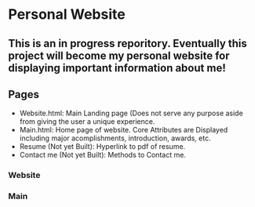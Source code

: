 # Personal Website

This is an in progress reporitory. Eventually this project will become my personal website for displaying important information about me!
 --- 
 
## Pages
- Website.html: Main Landing page (Does not serve any purpose aside from giving the user a unique experience.
- Main.html: Home page of website. Core Attributes are Displayed including major acomplishments, introduction, awards, etc.
- Resume (Not yet Built): Hyperlink to pdf of resume.
- Contact me (Not yet Built): Methods to Contact me.

### Website


### Main

